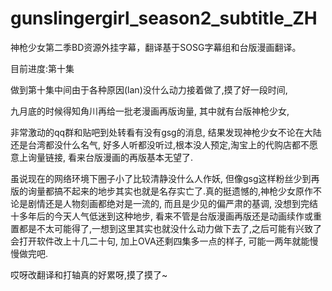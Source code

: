 # gunslingergirl_season2_subtitle_ZH
神枪少女第二季BD资源外挂字幕，翻译基于SOSG字幕组和台版漫画翻译。

目前进度:第十集



做到第十集中间由于各种原因(lan)没什么动力接着做了,摸了好一段时间,

九月底的时候得知角川再给一批老漫画再版询量, 其中就有台版神枪少女,

非常激动的qq群和贴吧到处转看有没有gsg的消息, 结果发现神枪少女不论在大陆还是台湾都没什么名气, 好多人听都没听过,根本没人预定,淘宝上的代购店都不愿意上询量链接, 看来台版漫画的再版基本无望了.

虽说现在的网络环境下圈子小了比较清静没什么人作妖, 但像gsg这样粉丝少到再版的询量都搞不起来的地步其实也就是名存实亡了.真的挺遗憾的,神枪少女原作不论是剧情还是人物刻画都绝对是一流的, 而且是少见的偏严肃的基调, 没想到完结十多年后的今天人气低迷到这种地步, 看来不管是台版漫画再版还是动画续作或重置都是不太可能得了,一想到这里其实也就没什么动力做下去了,之后可能有兴致了会打开软件改上十几二十句, 加上OVA还剩四集多一点的样子, 可能一两年就能慢慢做完吧.





哎呀改翻译和打轴真的好累呀,摸了摸了~
